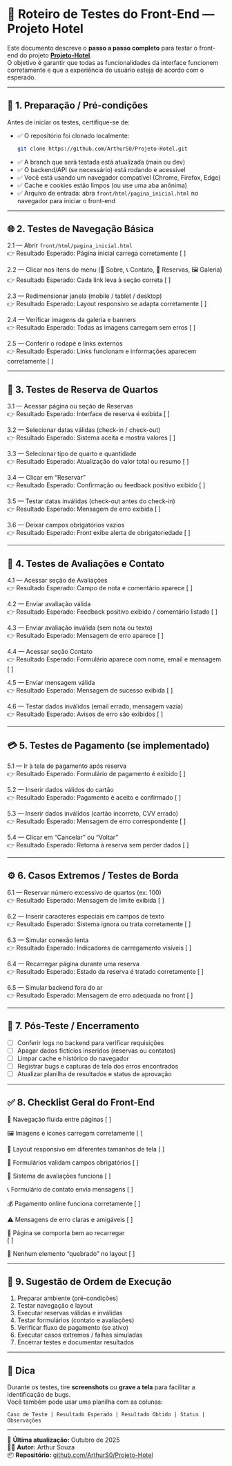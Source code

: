 # 🧪 Roteiro de Testes do Front-End — Projeto Hotel

Este documento descreve o **passo a passo completo** para testar o front-end do projeto **[Projeto-Hotel](https://github.com/ArthurS0/Projeto-Hotel)**.  
O objetivo é garantir que todas as funcionalidades da interface funcionem corretamente e que a experiência do usuário esteja de acordo com o esperado.  

---

## 🧰 1. Preparação / Pré-condições

Antes de iniciar os testes, certifique-se de:

- ✅ O repositório foi clonado localmente:
  ```bash
  git clone https://github.com/ArthurS0/Projeto-Hotel.git
  ```
- ✅ A branch que será testada está atualizada (main ou dev)
- ✅ O backend/API (se necessário) está rodando e acessível
- ✅ Você está usando um navegador compatível (Chrome, Firefox, Edge)
- ✅ Cache e cookies estão limpos (ou use uma aba anônima)
- ✅ Arquivo de entrada: abra `front/html/pagina_inicial.html` no navegador para iniciar o front-end

---

## 🌐 2. Testes de Navegação Básica

2.1 — Abrir `front/html/pagina_inicial.html`  
👉 Resultado Esperado: Página inicial carrega corretamente  [ ]

2.2 — Clicar nos itens do menu (🏨 Sobre, 📞 Contato, 📅 Reservas, 🖼️ Galeria)  
👉 Resultado Esperado: Cada link leva à seção correta  [ ]

2.3 — Redimensionar janela (mobile / tablet / desktop)  
👉 Resultado Esperado: Layout responsivo se adapta corretamente  [ ]

2.4 — Verificar imagens da galeria e banners  
👉 Resultado Esperado: Todas as imagens carregam sem erros  [ ]

2.5 — Conferir o rodapé e links externos  
👉 Resultado Esperado: Links funcionam e informações aparecem corretamente  [ ]

---

## 🏨 3. Testes de Reserva de Quartos

3.1 — Acessar página ou seção de Reservas  
👉 Resultado Esperado: Interface de reserva é exibida  [ ]

3.2 — Selecionar datas válidas (check-in / check-out)  
👉 Resultado Esperado: Sistema aceita e mostra valores  [ ]

3.3 — Selecionar tipo de quarto e quantidade  
👉 Resultado Esperado: Atualização do valor total ou resumo  [ ]

3.4 — Clicar em “Reservar”  
👉 Resultado Esperado: Confirmação ou feedback positivo exibido  [ ]

3.5 — Testar datas inválidas (check-out antes do check-in)  
👉 Resultado Esperado: Mensagem de erro exibida  [ ]

3.6 — Deixar campos obrigatórios vazios  
👉 Resultado Esperado: Front exibe alerta de obrigatoriedade  [ ]

---

## 💬 4. Testes de Avaliações e Contato

4.1 — Acessar seção de Avaliações  
👉 Resultado Esperado: Campo de nota e comentário aparece  [ ]

4.2 — Enviar avaliação válida  
👉 Resultado Esperado: Feedback positivo exibido / comentário listado  [ ]

4.3 — Enviar avaliação inválida (sem nota ou texto)  
👉 Resultado Esperado: Mensagem de erro aparece  [ ]

4.4 — Acessar seção Contato  
👉 Resultado Esperado: Formulário aparece com nome, email e mensagem  [ ]

4.5 — Enviar mensagem válida  
👉 Resultado Esperado: Mensagem de sucesso exibida  [ ]

4.6 — Testar dados inválidos (email errado, mensagem vazia)  
👉 Resultado Esperado: Avisos de erro são exibidos  [ ]

---

## 💳 5. Testes de Pagamento (se implementado)

5.1 — Ir à tela de pagamento após reserva  
👉 Resultado Esperado: Formulário de pagamento é exibido  [ ]

5.2 — Inserir dados válidos do cartão  
👉 Resultado Esperado: Pagamento é aceito e confirmado  [ ]

5.3 — Inserir dados inválidos (cartão incorreto, CVV errado)  
👉 Resultado Esperado: Mensagem de erro correspondente  [ ]

5.4 — Clicar em “Cancelar” ou “Voltar”  
👉 Resultado Esperado: Retorna à reserva sem perder dados  [ ]

---

## ⚙️ 6. Casos Extremos / Testes de Borda

6.1 — Reservar número excessivo de quartos (ex: 100)  
👉 Resultado Esperado: Mensagem de limite exibida  [ ]

6.2 — Inserir caracteres especiais em campos de texto  
👉 Resultado Esperado: Sistema ignora ou trata corretamente  [ ]

6.3 — Simular conexão lenta  
👉 Resultado Esperado: Indicadores de carregamento visíveis  [ ]

6.4 — Recarregar página durante uma reserva  
👉 Resultado Esperado: Estado da reserva é tratado corretamente  [ ]

6.5 — Simular backend fora do ar  
👉 Resultado Esperado: Mensagem de erro adequada no front  [ ]

---

## 🧹 7. Pós-Teste / Encerramento

- [ ] Conferir logs no backend para verificar requisições  
- [ ] Apagar dados fictícios inseridos (reservas ou contatos)  
- [ ] Limpar cache e histórico do navegador  
- [ ] Registrar bugs e capturas de tela dos erros encontrados  
- [ ] Atualizar planilha de resultados e status de aprovação  

---

## ✅ 8. Checklist Geral do Front-End

🧭 Navegação fluida entre páginas  [ ]

🖼️ Imagens e ícones carregam corretamente  [ ]

📱 Layout responsivo em diferentes tamanhos de tela  [ ]

📝 Formulários validam campos obrigatórios  [ ]

💬 Sistema de avaliações funciona  [ ]

📞 Formulário de contato envia mensagens  [ ]

💰 Pagamento online funciona corretamente  [ ]

⚠️ Mensagens de erro claras e amigáveis  [ ]

🔄 Página se comporta bem ao recarregar  
[ ]

🧩 Nenhum elemento “quebrado” no layout  [ ]

---

## 🧾 9. Sugestão de Ordem de Execução

1. Preparar ambiente (pré-condições)  
2. Testar navegação e layout  
3. Executar reservas válidas e inválidas  
4. Testar formulários (contato e avaliações)  
5. Verificar fluxo de pagamento (se ativo)  
6. Executar casos extremos / falhas simuladas  
7. Encerrar testes e documentar resultados  

---

## 🧠 Dica

Durante os testes, tire **screenshots** ou **grave a tela** para facilitar a identificação de bugs.  
Você também pode usar uma planilha com as colunas:

```
Caso de Teste | Resultado Esperado | Resultado Obtido | Status | Observações
```

---

📅 **Última atualização:** Outubro de 2025  
👨‍💻 **Autor:** Arthur Souza  
📦 **Repositório:** [github.com/ArthurS0/Projeto-Hotel](https://github.com/ArthurS0/Projeto-Hotel)